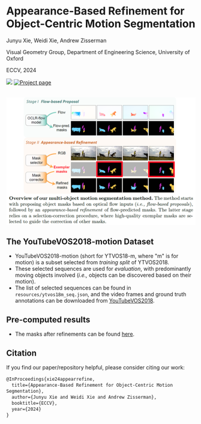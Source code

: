 # Appearance-Based Refinement for <br> Object-Centric Motion Segmentation

Junyu Xie, Weidi Xie, Andrew Zisserman

Visual Geometry Group, Department of Engineering Science, University of Oxford

ECCV, 2024

<a src="https://img.shields.io/badge/cs.CV-22312.11463-b31b1b?logo=arxiv&logoColor=red" href="https://arxiv.org/abs/2312.11463">  
<img src="https://img.shields.io/badge/cs.CV-2312.11463-b31b1b?logo=arxiv&logoColor=red"></a>
<a href="https://www.robots.ox.ac.uk/~vgg/research/appear-refine/" alt="Project page"> 
<img alt="Project page" src="https://img.shields.io/badge/project_page-AppearRefine-blue"></a>

<br>
<br>
<p align="center">
  <img src="assets/teaser.png"  width="650"/>
</p>



## The YouTubeVOS2018-motion Dataset
* YouTubeVOS2018-motion (short for YTVOS18-m, where "m" is for motion) is a subset selected from *training split* of YTVOS2018. 
* These selected sequences are used for *evaluation*, with predominantly moving objects involved (*i.e.,* objects can be discovered based on their motion).
* The list of selected sequences can be found in ```resources/ytvos18m_seq.json```, and the video frames and ground truth annotations can be downloaded from [YouTubeVOS2018](https://youtube-vos.org/challenge/2018/).
## Pre-computed results
* The masks after refinements can be found [here](https://drive.google.com/drive/folders/1LXhBzLUQODPd4GXBFc0USzZHO0UiSqhH?usp=sharing).


## Citation
If you find our paper/repository helpful, please consider citing our work:
```
@InProceedings{xie24appearrefine,
  title={Appearance-Based Refinement for Object-Centric Motion Segmentation},  
  author={Junyu Xie and Weidi Xie and Andrew Zisserman},  
  booktitle={ECCV},  
  year={2024}
}
```



 

 
